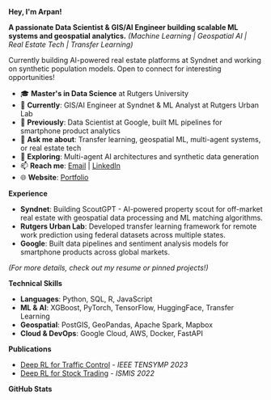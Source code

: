 **Hey, I'm Arpan!**

**A passionate Data Scientist & GIS/AI Engineer building scalable ML systems and geospatial analytics.** *(Machine Learning | Geospatial AI | Real Estate Tech | Transfer Learning)*

Currently building AI-powered real estate platforms at Syndnet and working on synthetic population models. Open to connect for interesting opportunities!

* 🎓 **Master's in Data Science** at Rutgers University
* 🏢 **Currently**: GIS/AI Engineer at Syndnet & ML Analyst at Rutgers Urban Lab  
* 🚀 **Previously**: Data Scientist at Google, built ML pipelines for smartphone product analytics
* 💬 **Ask me about**: Transfer learning, geospatial ML, multi-agent systems, or real estate tech
* 🌱 **Exploring**: Multi-agent AI architectures and synthetic data generation
* 📫 **Reach me**: [Email](mailto:arpan.nookala@rutgers.edu) | [LinkedIn](https://www.linkedin.com/in/arpan-nookala/)
* 🌐 **Website**: [Portfolio](your-portfolio-link)

**Experience**
* **Syndnet**: Building ScoutGPT - AI-powered property scout for off-market real estate with geospatial data processing and ML matching algorithms.
* **Rutgers Urban Lab**: Developed transfer learning framework for remote work prediction using federal datasets across multiple states.
* **Google**: Built data pipelines and sentiment analysis models for smartphone products across global markets.

*(For more details, check out my resume or pinned projects!)*

**Technical Skills**
* **Languages**: Python, SQL, R, JavaScript
* **ML & AI**: XGBoost, PyTorch, TensorFlow, HuggingFace, Transfer Learning
* **Geospatial**: PostGIS, GeoPandas, Apache Spark, Mapbox
* **Cloud & DevOps**: Google Cloud, AWS, Docker, FastAPI

**Publications**
* [Deep RL for Traffic Control](publication-link) - *IEEE TENSYMP 2023*
* [Deep RL for Stock Trading](publication-link) - *ISMIS 2022*

**GitHub Stats**
